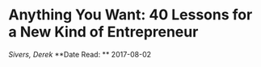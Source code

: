 # Anything You Want: 40 Lessons for a New Kind of Entrepreneur
*Sivers, Derek*
**Date Read: ** 2017-08-02